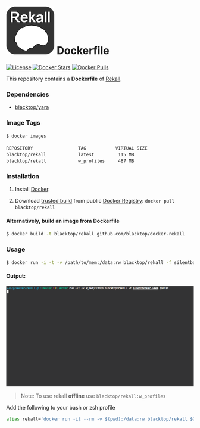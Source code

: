![rekall-logo](https://raw.githubusercontent.com/blacktop/docker-rekall/master/logo.png) Dockerfile
===================================================================================================

[![License](http://img.shields.io/:license-mit-blue.svg)](http://doge.mit-license.org) [![Docker Stars](https://img.shields.io/docker/stars/blacktop/rekall.svg)](https://hub.docker.com/r/blacktop/rekall/) [![Docker Pulls](https://img.shields.io/docker/pulls/blacktop/rekall.svg)](https://hub.docker.com/r/blacktop/rekall/)

This repository contains a **Dockerfile** of [Rekall](http://www.rekall-forensic.com/index.html).

### Dependencies

-	[blacktop/yara](https://registry.hub.docker.com/u/blacktop/yara/)

### Image Tags

```bash
$ docker images

REPOSITORY                 TAG           VIRTUAL SIZE
blacktop/rekall            latest         115 MB
blacktop/rekall            w_profiles     487 MB
```

### Installation

1.	Install [Docker](https://www.docker.io/).

2.	Download [trusted build](https://index.docker.io/u/blacktop/rekall/) from public [Docker Registry](https://index.docker.io/): `docker pull blacktop/rekall`

#### Alternatively, build an image from Dockerfile

```bash
$ docker build -t blacktop/rekall github.com/blacktop/docker-rekall
```

### Usage

```bash
$ docker run -i -t -v /path/to/mem:/data:rw blacktop/rekall -f silentbanker.vmem pslist
```

#### Output:

![pslist-example](https://raw.githubusercontent.com/blacktop/docker-rekall/master/pslist_example.gif)

> Note: To use rekall **offline** use `blacktop/rekall:w_profiles`

Add the following to your bash or zsh profile

```bash
alias rekall='docker run -it --rm -v $(pwd):/data:rw blacktop/rekall $@'
```
